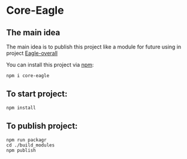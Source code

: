 # Core-Eagle

## The main idea

The main idea is to publish this project like a module for future using in project 
[Eagle-overall](https://github.com/Investigations-eagle/eagle-overall)

You can install this project via [npm](https://www.npmjs.com/package/core-eagle):

```
npm i core-eagle
```

## To start project:

``` 
npm install 
```

## To publish project:

```
npm run packagr
cd ./build_modules
npm publish
```
